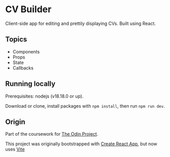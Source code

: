 # CV Builder

Client-side app for editing and prettily displaying CVs. Built using React.

## Topics

* Components
* Props
* State
* Callbacks

## Running locally

Prerequisites: nodejs (v18.18.0 or up).

Download or clone, install packages with `npm install`, then run `npm run dev`.

## Origin

Part of the coursework for [The Odin Project](https://www.theodinproject.com/about).

This project was originally bootstrapped with [Create React App](https://github.com/facebook/create-react-app), but now uses [Vite](https://vitejs.dev/)
